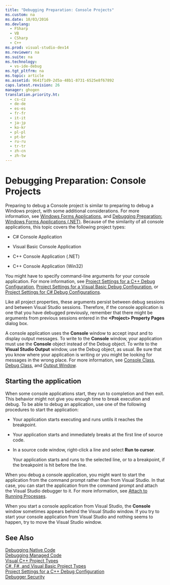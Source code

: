 ```yaml
---
title: "Debugging Preparation: Console Projects"
ms.custom: na
ms.date: 10/03/2016
ms.devlang: 
  - FSharp
  - VB
  - CSharp
  - C++
ms.prod: visual-studio-dev14
ms.reviewer: na
ms.suite: na
ms.technology: 
  - vs-ide-debug
ms.tgt_pltfrm: na
ms.topic: article
ms.assetid: 9641f1d9-2d5a-48b1-8731-6525e8f67892
caps.latest.revision: 26
manager: ghogen
translation.priority.ht: 
  - cs-cz
  - de-de
  - es-es
  - fr-fr
  - it-it
  - ja-jp
  - ko-kr
  - pl-pl
  - pt-br
  - ru-ru
  - tr-tr
  - zh-cn
  - zh-tw
---
```

# Debugging Preparation: Console Projects
Preparing to debug a Console project is similar to preparing to debug a Windows project, with some additional considerations. For more information, see [Windows Forms Applications](../VS_debugger/Debugging-Preparation--Windows-Forms-Applications.md), and [Debugging Preparation: Windows Forms Applications (.NET)](assetId:///a8bc54de-41a3-464d-9a12-db9bdcbc1ad5). Because of the similarity of all console applications, this topic covers the following project types:  
  
-   C# Console Application  
  
-   Visual Basic Console Application  
  
-   C++ Console Application (.NET)  
  
-   C++ Console Application (Win32)  
  
 You might have to specify command-line arguments for your console application. For more information, see [Project Settings for a C++ Debug Configuration](../VS_debugger/Project-Settings-for-a-C---Debug-Configuration.md), [Project Settings for a Visual Basic Debug Configuration](../VS_debugger/Project-Settings-for-a-Visual-Basic-Debug-Configuration.md), or [Project Settings for  C# Debug Configurations](../VS_debugger/Project-Settings-for--C#-Debug-Configurations.md).  
  
 Like all project properties, these arguments persist between debug sessions and between  Visual Studio sessions. Therefore, if the console application is one that you have debugged previously, remember that there might be arguments from previous sessions entered in the **<Project\> Property Pages** dialog box.  
  
 A console application uses the **Console** window to accept input and to display output messages. To write to the **Console** window, your application must use the **Console** object instead of the Debug object. To write to the **Visual Studio Output** window, use the Debug object, as usual. Be sure that you know where your application is writing or you might be looking for messages in the wrong place. For more information, see [Console Class](https://msdn.microsoft.com/en-us/library/system.console.aspx), [Debug Class](https://msdn.microsoft.com/en-us/library/system.diagnostics.debug.aspx), and [Output Window](../VS_IDE/Output-Window.md).  
  
## Starting the application  
 When some console applications start, they run to completion and then exit. This behavior might not give you enough time to break execution and debug. To be able to debug an application, use one of the following procedures to start the application:  
  
-   Your application starts executing and runs untils it reaches the breakpoint.  
  
-   Your application starts and immediately breaks at the first line of source code.  
  
-   In a source code window, right-click a line and select **Run to cursor**.  
  
     Your application starts and runs to the selected line, or to a breakpoint, if the breakpoint is hit before the line.  
  
 When you debug a console application, you might want to start the application from the command prompt rather than from Visual Studio. In that case, you can start the application from the command prompt and attach the Visual Studio debugger to it. For more information, see [Attach to Running Processes](../VS_debugger/Attach-to-Running-Processes-with-the-Visual-Studio-Debugger.md).  
  
 When you start a console application from Visual Studio, the **Console** window sometimes appears behind the Visual Studio window. If you try to start your console application from Visual Studio and nothing seems to happen, try to move the Visual Studio window.  
  
## See Also  
 [Debugging Native Code](../VS_debugger/Debugging-Native-Code.md)   
 [Debugging Managed Code](../VS_debugger/Debugging-Managed-Code.md)   
 [Visual C++ Project Types](../VS_debugger/Debugging-Preparation--Visual-C---Project-Types.md)   
 [C#, F#, and Visual Basic Project Types](../VS_debugger/Debugging-Preparation--C#--F#--and-Visual-Basic-Project-Types.md)   
 [Project Settings for a C++ Debug Configuration](../VS_debugger/Project-Settings-for-a-C---Debug-Configuration.md)   
 [Debugger Security](../VS_debugger/Debugger-Security.md)